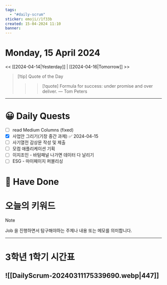```yaml
---
tags:
  - "#daily-scrum"
sticker: emoji//1f33b
created: 15-04-2024 11:10
banner:
---
```

# Monday, 15 April 2024
<< [[2024-04-14|Yesterday]] | [[2024-04-16|Tomorrow]] >>

> [!tip] Quote of the Day  
> > > [!quote] Formula for success: under promise and over deliver.
> — Tom Peters

---

#  😀 Daily Quests
- [ ] read Medium Columns (fixed)
- [x] 사업안 그리기(기창 중간 과제) ✅ 2024-04-15
- [ ] 사기열전 감상문 작성 및 제출
- [ ] 모컴 애플리케이션 기획
- [ ] 이지조인 - 바텀패널 나가면 데이터 다 날리기
- [ ] ESG - 마이페이지 퍼블리싱

# 🙂 Have Done



# 오늘의 키워드

> [!NOTE]
> Job 을 진행하면서 탐구해야하는 주제나 내용 또는 메모를 의미합니다.


---

# 3학년 1학기 시간표

![[DailyScrum-20240311175339690.webp|447]]
---

